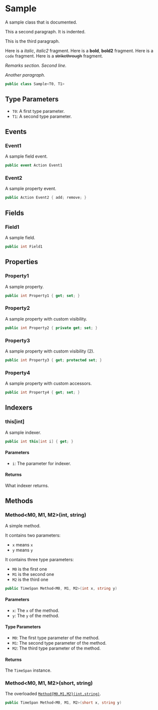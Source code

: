 # Sample
A sample class that is documented.

This a second paragraph.
It is indented.

This is the third paragraph.

Here is a _italic_, _italic2_ fragment.
Here is a **bold**, **bold2** fragment.
Here is a `code` fragment.
Here is a ~~strikethrough~~ fragment.

_Remarks section._
_Second line._

_Another paragraph._

```cs
public class Sample<T0, T1>
```

## Type Parameters
- `T0`: A first type parameter.
- `T1`: A second type parameter.

## Events
### Event1
A sample field event.

```cs
public event Action Event1
```

### Event2
A sample property event.

```cs
public Action Event2 { add; remove; }
```

## Fields
### Field1
A sample field.

```cs
public int Field1
```

## Properties
### Property1
A sample property.

```cs
public int Property1 { get; set; }
```

### Property2
A sample property with custom visibility.

```cs
public int Property2 { private get; set; }
```

### Property3
A sample property with custom visibility (2).

```cs
public int Property3 { get; protected set; }
```

### Property4
A sample property with custom accessors.

```cs
public int Property4 { get; set; }
```

## Indexers
### this[int]
A sample indexer.

```cs
public int this[int i] { get; }
```

#### Parameters
- `i`: The parameter for indexer.

#### Returns
What indexer returns.

## Methods
### Method<M0, M1, M2>(int, string)
A simple method.

It contains two parameters:
- `x` means `x`
- `y` means `y`

It contains three type parameters:
- `M0` is the first one
- `M1` is the second one
- `M2` is the third one

```cs
public TimeSpan Method<M0, M1, M2>(int x, string y)
```

#### Parameters
- `x`: The `x` of the method.
- `y`: The `y` of the method.

#### Type Parameters
- `M0`: The first type parameter of the method.
- `M1`: The second type parameter of the method.
- `M2`: The third type parameter of the method.

#### Returns
The `TimeSpan` instance.

### Method<M0, M1, M2>(short, string)
The overloaded [`Method{M0,M1,M2}(int,string)`](./Method{M0,M1,M2}(int,string).md).

```cs
public TimeSpan Method<M0, M1, M2>(short x, string y)
```

